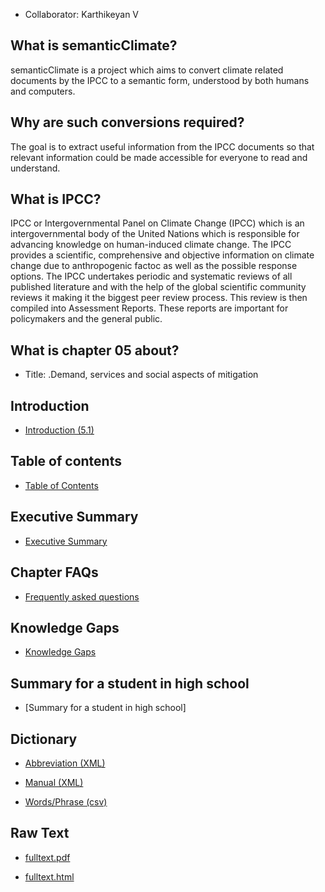 
* Collaborator: Karthikeyan V

## What is semanticClimate? 
semanticClimate is a project which aims to convert climate related documents by the IPCC to a semantic form, understood by both humans and computers. 

## Why are such conversions required? </h4>
The goal is to extract useful information from the IPCC documents so that  relevant information could be made accessible for everyone to read and understand.

## What is IPCC? 

<p> IPCC or Intergovernmental Panel on Climate Change (IPCC) which is an intergovernmental body of the United Nations which is responsible for advancing knowledge on human-induced climate change. The IPCC provides a scientific, comprehensive and objective information on climate change due to anthropogenic factoc as well as the possible response options. The IPCC undertakes periodic and systematic reviews of all published literature and with the help of the global scientific community reviews it making it the biggest peer review process. This review is then compiled into Assessment Reports. These reports are important for policymakers and the general public. <p>

## What is chapter 05 about?  

* Title: </b>.Demand, services and social aspects of mitigation 

## Introduction
* [Introduction (5.1)](intro.md)


## Table of contents
* [Table of Contents](table_of_contents.md)

## Executive Summary
* [Executive Summary](execsummary.md)

## Chapter FAQs
* [Frequently asked questions](FAQ.md)


## Knowledge Gaps  
* [Knowledge Gaps](knowledge_gaps.md)

## Summary for a student in high school
* [Summary for a student in high school]

## Dictionary
* [Abbreviation (XML)](dict/ip_3_5_abb.xml)

* [Manual (XML)](dict/ip_3_5_man.xml)

* [Words/Phrase (csv)](raw/gensim_keywords.csv)

## Raw Text

* [fulltext.pdf](https://github.com/petermr/semanticClimate/blob/main/ipcc/ar6/wg3/Chapter05/fulltext.pdf)

* [fulltext.html](https://htmlpreview.github.io/?https://github.com/petermr/semanticClimate/blob/main/ipcc/ar6/wg3/Chapter05/fulltext.html)
